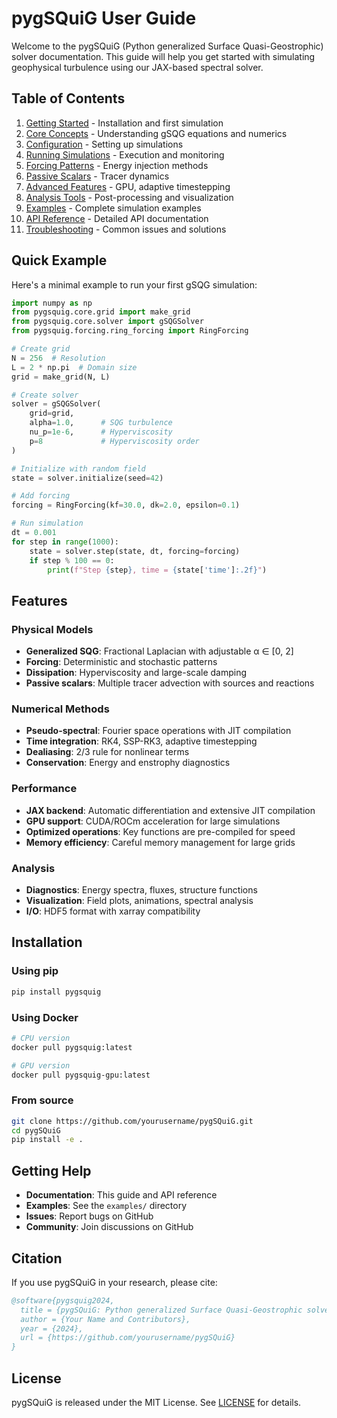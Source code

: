 # pygSQuiG User Guide

Welcome to the pygSQuiG (Python generalized Surface Quasi-Geostrophic) solver documentation. This guide will help you get started with simulating geophysical turbulence using our JAX-based spectral solver.

## Table of Contents

1. [Getting Started](getting_started.md) - Installation and first simulation
2. [Core Concepts](core_concepts.md) - Understanding gSQG equations and numerics
3. [Configuration](configuration.md) - Setting up simulations
4. [Running Simulations](running_simulations.md) - Execution and monitoring
5. [Forcing Patterns](forcing_patterns.md) - Energy injection methods
6. [Passive Scalars](passive_scalars_guide.md) - Tracer dynamics
7. [Advanced Features](advanced_features.md) - GPU, adaptive timestepping
8. [Analysis Tools](analysis_tools.md) - Post-processing and visualization
9. [Examples](examples_guide.md) - Complete simulation examples
10. [API Reference](api_reference.md) - Detailed API documentation
11. [Troubleshooting](troubleshooting.md) - Common issues and solutions

## Quick Example

Here's a minimal example to run your first gSQG simulation:

```python
import numpy as np
from pygsquig.core.grid import make_grid
from pygsquig.core.solver import gSQGSolver
from pygsquig.forcing.ring_forcing import RingForcing

# Create grid
N = 256  # Resolution
L = 2 * np.pi  # Domain size
grid = make_grid(N, L)

# Create solver
solver = gSQGSolver(
    grid=grid,
    alpha=1.0,      # SQG turbulence
    nu_p=1e-6,      # Hyperviscosity
    p=8             # Hyperviscosity order
)

# Initialize with random field
state = solver.initialize(seed=42)

# Add forcing
forcing = RingForcing(kf=30.0, dk=2.0, epsilon=0.1)

# Run simulation
dt = 0.001
for step in range(1000):
    state = solver.step(state, dt, forcing=forcing)
    if step % 100 == 0:
        print(f"Step {step}, time = {state['time']:.2f}")
```

## Features

### Physical Models
- **Generalized SQG**: Fractional Laplacian with adjustable α ∈ [0, 2]
- **Forcing**: Deterministic and stochastic patterns
- **Dissipation**: Hyperviscosity and large-scale damping
- **Passive scalars**: Multiple tracer advection with sources and reactions

### Numerical Methods
- **Pseudo-spectral**: Fourier space operations with JIT compilation
- **Time integration**: RK4, SSP-RK3, adaptive timestepping
- **Dealiasing**: 2/3 rule for nonlinear terms
- **Conservation**: Energy and enstrophy diagnostics

### Performance
- **JAX backend**: Automatic differentiation and extensive JIT compilation
- **GPU support**: CUDA/ROCm acceleration for large simulations
- **Optimized operations**: Key functions are pre-compiled for speed
- **Memory efficiency**: Careful memory management for large grids

### Analysis
- **Diagnostics**: Energy spectra, fluxes, structure functions
- **Visualization**: Field plots, animations, spectral analysis
- **I/O**: HDF5 format with xarray compatibility

## Installation

### Using pip
```bash
pip install pygsquig
```

### Using Docker
```bash
# CPU version
docker pull pygsquig:latest

# GPU version
docker pull pygsquig-gpu:latest
```

### From source
```bash
git clone https://github.com/yourusername/pygSQuiG.git
cd pygSQuiG
pip install -e .
```

## Getting Help

- **Documentation**: This guide and API reference
- **Examples**: See the `examples/` directory
- **Issues**: Report bugs on GitHub
- **Community**: Join discussions on GitHub

## Citation

If you use pygSQuiG in your research, please cite:

```bibtex
@software{pygsquig2024,
  title = {pygSQuiG: Python generalized Surface Quasi-Geostrophic solver},
  author = {Your Name and Contributors},
  year = {2024},
  url = {https://github.com/yourusername/pygSQuiG}
}
```

## License

pygSQuiG is released under the MIT License. See [LICENSE](../../LICENSE) for details.